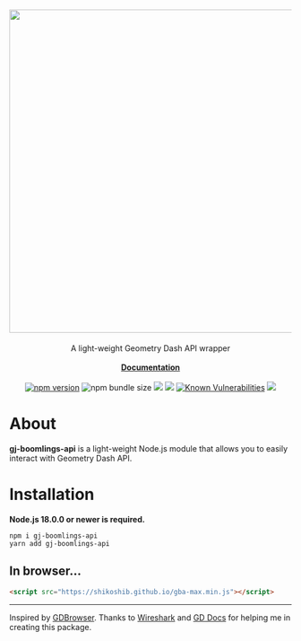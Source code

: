 <div align="center">
  <h1>
    <a href="https://www.npmjs.com/package/gj-boomlings-api"><img src="https://shikoshib.github.io/font1.png" width="576"></a>
  </h1>
  A light-weight Geometry Dash API wrapper<br><br><a href="https://github.com/shikoshib/gj-boomlings-api/wiki"><b>Documentation</b></a><br><br>
  <a href="https://www.npmjs.com/package/gj-boomlings-api"><img src="https://img.shields.io/npm/v/gj-boomlings-api.svg?maxAge=3600" alt="npm version" /></a>
  <img alt="npm bundle size" src="https://img.shields.io/bundlephobia/min/gj-boomlings-api">
  <a href="https://github.com/shikoshib/gj-boomlings-api/actions/workflows/node.js.yml"><img src="https://github.com/shikoshib/gj-boomlings-api/actions/workflows/node.js.yml/badge.svg" /></a>
  <a href="https://www.npmjs.com/package/gj-boomlings-api"><img src="https://img.shields.io/npm/dt/gj-boomlings-api" /></a>
  <a href="https://snyk.io/test/github/shikoshib/gj-boomlings-api"><img src="https://snyk.io/test/github/shikoshib/gj-boomlings-api/badge.svg" alt="Known Vulnerabilities" /></a>
  <a href="https://packagequality.com/#?package=gj-boomlings-api"><img src="https://packagequality.com/shield/gj-boomlings-api.svg"/></a>
</div>

# About
**gj-boomlings-api** is a light-weight Node.js module that allows you to easily interact with Geometry Dash API.
# Installation
**Node.js 18.0.0 or newer is required.**
```
npm i gj-boomlings-api
yarn add gj-boomlings-api
```
## In browser...
```html
<script src="https://shikoshib.github.io/gba-max.min.js"></script>
```

---

Inspired by [GDBrowser](https://github.com/GDColon/GDBrowser/). Thanks to [Wireshark](https://www.wireshark.org/) and [GD Docs](https://github.com/gd-programming/gd.docs/) for helping me in creating this package.